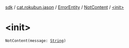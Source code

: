 [sdk](../../../index.md) / [cat.rokubun.jason](../../index.md) / [ErrorEntity](../index.md) / [NotContent](index.md) / [&lt;init&gt;](./-init-.md)

# &lt;init&gt;

`NotContent(message: `[`String`](https://kotlinlang.org/api/latest/jvm/stdlib/kotlin/-string/index.html)`)`